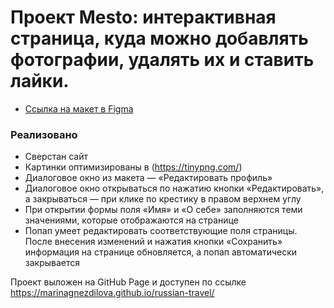 # Проект Mesto: интерактивная страница, куда можно добавлять фотографии, удалять их и ставить лайки.

* [Ссылка на макет в Figma](https://www.figma.com/file/2cn9N9jSkmxD84oJik7xL7/JavaScript.-Sprint-4?node-id=0%3A1)

### Реализовано

* Сверстан сайт
* Картинки оптимизированы в (https://tinypng.com/)
* Диалоговое окно из макета — «Редактировать профиль»
* Диалоговое окно открываться по нажатию кнопки «Редактировать», а закрываться — при клике по крестику в правом верхнем углу
* При открытии формы поля «Имя» и «О себе» заполняются теми значениями, которые отображаются на странице
* Попап умеет редактировать соответствующие поля страницы. После внесения изменений и нажатия кнопки «Сохранить» информация на странице обновляется, а попап автоматически закрывается

Проект выложен на GitHub Page и доступен по ссылке https://marinagnezdilova.github.io/russian-travel/

